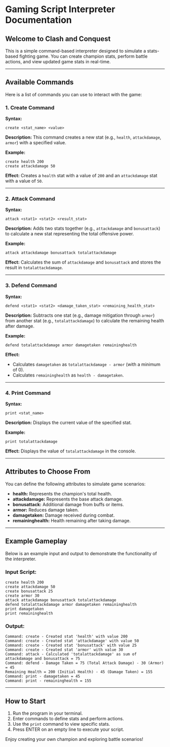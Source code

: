 # Gaming Script Interpreter Documentation

## Welcome to **Clash and Conquest**
This is a simple command-based interpreter designed to simulate a stats-based fighting game. You can create champion stats, perform battle actions, and view updated game stats in real-time.

---

## **Available Commands**
Here is a list of commands you can use to interact with the game:

### 1. **Create Command**
**Syntax:**
```plaintext
create <stat_name> <value>
```

**Description:**
This command creates a new stat (e.g., `health`, `attackdamage`, `armor`) with a specified value.

**Example:**
```plaintext
create health 200
create attackdamage 50
```
**Effect:**
Creates a `health` stat with a value of `200` and an `attackdamage` stat with a value of `50`.

---

### 2. **Attack Command**
**Syntax:**
```plaintext
attack <stat1> <stat2> <result_stat>
```

**Description:**
Adds two stats together (e.g., `attackdamage` and `bonusattack`) to calculate a new stat representing the total offensive power.

**Example:**
```plaintext
attack attackdamage bonusattack totalattackdamage
```
**Effect:**
Calculates the sum of `attackdamage` and `bonusattack` and stores the result in `totalattackdamage`.

---

### 3. **Defend Command**
**Syntax:**
```plaintext
defend <stat1> <stat2> <damage_taken_stat> <remaining_health_stat>
```

**Description:**
Subtracts one stat (e.g., damage mitigation through `armor`) from another stat (e.g., `totalattackdamage`) to calculate the remaining health after damage.

**Example:**
```plaintext
defend totalattackdamage armor damagetaken remaininghealth
```
**Effect:**
- Calculates `damagetaken` as `totalattackdamage - armor` (with a minimum of 0).
- Calculates `remaininghealth` as `health - damagetaken`.

---

### 4. **Print Command**
**Syntax:**
```plaintext
print <stat_name>
```

**Description:**
Displays the current value of the specified stat.

**Example:**
```plaintext
print totalattackdamage
```
**Effect:**
Displays the value of `totalattackdamage` in the console.

---

## **Attributes to Choose From**
You can define the following attributes to simulate game scenarios:
- **health:** Represents the champion's total health.
- **attackdamage:** Represents the base attack damage.
- **bonusattack:** Additional damage from buffs or items.
- **armor:** Reduces damage taken.
- **damagetaken:** Damage received during combat.
- **remaininghealth:** Health remaining after taking damage.

---

## **Example Gameplay**
Below is an example input and output to demonstrate the functionality of the interpreter.

### **Input Script:**
```plaintext
create health 200
create attackdamage 50
create bonusattack 25
create armor 30
attack attackdamage bonusattack totalattackdamage
defend totalattackdamage armor damagetaken remaininghealth
print damagetaken
print remaininghealth
```

### **Output:**
```plaintext
Command: create - Created stat 'health' with value 200
Command: create - Created stat 'attackdamage' with value 50
Command: create - Created stat 'bonusattack' with value 25
Command: create - Created stat 'armor' with value 30
Command: attack - Calculated 'totalattackdamage' as sum of attackdamage and bonusattack = 75
Command: defend - Damage Taken = 75 (Total Attack Damage) - 30 (Armor) = 45
Remaining Health = 200 (Initial Health) - 45 (Damage Taken) = 155
Command: print - damagetaken = 45
Command: print - remaininghealth = 155
```

---

## **How to Start**
1. Run the program in your terminal.
2. Enter commands to define stats and perform actions.
3. Use the `print` command to view specific stats.
4. Press ENTER on an empty line to execute your script.

Enjoy creating your own champion and exploring battle scenarios!
